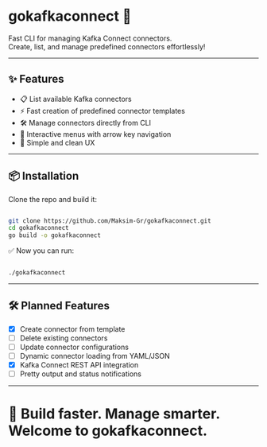 # gokafkaconnect 🚀
Fast CLI for managing Kafka Connect connectors.  
Create, list, and manage predefined connectors effortlessly!

---
## ✨ Features
- 📋 List available Kafka connectors
- ⚡ Fast creation of predefined connector templates
- 🛠️ Manage connectors directly from CLI
- 🎨 Interactive menus with arrow key navigation
- 🧹 Simple and clean UX

---

## 📦 Installation

Clone the repo and build it:

```bash

git clone https://github.com/Maksim-Gr/gokafkaconnect.git
cd gokafkaconnect
go build -o gokafkaconnect
```

✅ Now you can run:

```bash

./gokafkaconnect
```

---

## 🛠 Planned Features

- [x] Create connector from template
- [ ] Delete existing connectors
- [ ] Update connector configurations
- [ ] Dynamic connector loading from YAML/JSON
- [x] Kafka Connect REST API integration
- [ ] Pretty output and status notifications

---

# 🚀 Build faster. Manage smarter. Welcome to **gokafkaconnect**.

